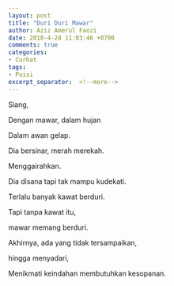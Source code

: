 ```yaml
---
layout: post
title: "Duri Duri Mawar"
author: Aziz Amerul Faozi
date: 2018-4-24 11:03:46 +0700
comments: true
categories: 
- Curhat
tags:
- Puisi
excerpt_separator:  <!--more-->
---
```


Siang,

Dengan mawar, dalam hujan

Dalam awan gelap.

Dia bersinar, merah merekah.

Menggairahkan.

Dia disana tapi tak mampu kudekati.

Terlalu banyak kawat berduri.

Tapi tanpa kawat itu,

mawar memang berduri.

Akhirnya, ada yang tidak tersampaikan,

hingga menyadari,

Menikmati keindahan membutuhkan kesopanan.

